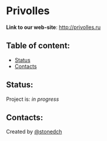 # Privolles

**Link to our web-site**: http://privolles.ru

## Table of content:

* [Status](#status)
* [Contacts](#contacts)

## Status:

Project is: _in progress_

## Contacts:

Created by [@stonedch](https://github.com/stonedch)

